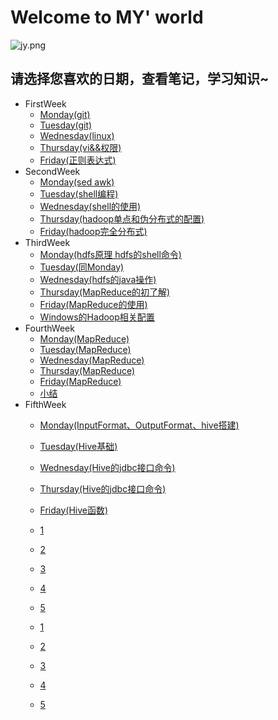 # Welcome to MY' world 
![jy.png](https://upload-images.jianshu.io/upload_images/14467401-97f8597e11702371.png?imageMogr2/auto-orient/strip%7CimageView2/2/w/1240)
## 请选择您喜欢的日期，查看笔记，学习知识~ 
- FirstWeek
	- [Monday(git)](https://zmonely.github.io/zmOnely/firstWeek/Monday)
	- [Tuesday(git)](https://zmonely.github.io/zmOnely/firstWeek/Tuesday)
	- [Wednesday(linux)](https://zmonely.github.io/zmOnely/firstWeek/Wednesday)
	- [Thursday(vi&&权限)](https://zmOnely.github.io/zmOnely/firstWeek/Thursday)
	- [Friday(正则表达式)](https://zmOnely.github.io/zmOnely/firstWeek/Friday)
- SecondWeek
	- [Monday(sed awk)](https://zmonely.github.io/zmOnely/secondWeek/Monday)
	- [Tuesday(shell编程)](https://zmonely.github.io/zmOnely/secondWeek/Tuesday)
	- [Wednesday(shell的使用)](https://zmonely.github.io/zmOnely/secondWeek/Wednesday)
	- [Thursday(hadoop单点和伪分布式的配置)](https://zmonely.github.io/zmOnely/secondWeek/Thursday)
	- [Friday(hadoop完全分布式)](https://zmonely.github.io/zmOnely/secondWeek/Friday)
- ThirdWeek
	- [Monday(hdfs原理 hdfs的shell命令)](https://zmonely.github.io/zmOnely/thirdWeek/Monday)
	- [Tuesday(同Monday)](https://zmonely.github.io/zmOnely/thirdWeek/Monday)
	- [Wednesday(hdfs的java操作)](https://zmonely.github.io/zmOnely/thirdWeek/Wednesday)
	- [Thursday(MapReduce的初了解)](https://zmonely.github.io/zmOnely/thirdWeek/Thursday)
	- [Friday(MapReduce的使用)](https://zmonely.github.io/zmOnely/thirdWeek/Friday)
	- [Windows的Hadoop相关配置](https://zmonely.github.io/zmOnely/thirdWeek/Tuesday)
- FourthWeek
	- [Monday(MapReduce)](https://zmonely.github.io/zmOnely/fourthWeek/Monday)
	- [Tuesday(MapReduce)](https://zmonely.github.io/zmOnely/fourthWeek/Tuesday)
	- [Wednesday(MapReduce)](https://zmonely.github.io/zmOnely/fourthWeek/Wednesday)
	- [Thursday(MapReduce)](https://zmonely.github.io/zmOnely/fourthWeek/Thursday)
	- [Friday(MapReduce)](https://zmonely.github.io/zmOnely/fourthWeek/Friday)
	- [小结](https://zmonely.github.io/zmOnely/fourthWeek/Sum)
- FifthWeek
	- [Monday(InputFormat、OutputFormat、hive搭建)](https://zmonely.github.io/zmOnely/fifthWeek/Monday)
	- [Tuesday(Hive基础)](https://zmonely.github.io/zmOnely/fifthWeek/Tuesday)
	- [Wednesday(Hive的jdbc接口命令)](https://zmonely.github.io/zmOnely/fifthWeek/Wednesday)
	- [Thursday(Hive的jdbc接口命令)](https://zmonely.github.io/zmOnely/fifthWeek/Thursday)
	- [Friday(Hive函数)](https://zmonely.github.io/zmOnely/fifthWeek/Friday)
	
	
	- [1](https://zmonely.github.io/zmOnely/sixthWeek/Monday)
	- [2](https://zmonely.github.io/zmOnely/sixthWeek/Tuesday)
	- [3](https://zmonely.github.io/zmOnely/sixthWeek/Wednesday)
	- [4](https://zmonely.github.io/zmOnely/sixthWeek/Thursday)
	- [5](https://zmonely.github.io/zmOnely/sixthWeek/Friday)
	
	- [1](https://zmonely.github.io/zmOnely/seventhWeek/Monday)
	- [2](https://zmonely.github.io/zmOnely/seventhWeek/Tuesday)
	- [3](https://zmonely.github.io/zmOnely/seventhWeek/Wednesday)
	- [4](https://zmonely.github.io/zmOnely/seventhWeek/Thursday)
	- [5](https://zmonely.github.io/zmOnely/seventhWeek/Friday)

		
	
	
 

